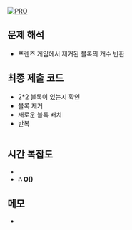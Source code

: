 [![PRO]][Link]

## 문제 해석

- 프렌즈 게임에서 제거된 블록의 개수 반환

## 최종 제출 코드

- 2\*2 블록이 있는지 확인
- 블록 제거
- 새로운 블록 배치
- 반복

```js

```

## 시간 복잡도

-
- **∴ O()**

## 메모

-

<!---------------------------------------------------------------------------->

[PRO]: https://github.com/GoSSaChin/algorithm-js/assets/107768516/67c43b52-bc3f-4571-a249-5519021afbb0
[Link]: https://school.programmers.co.kr/learn/courses/30/lessons/17679
